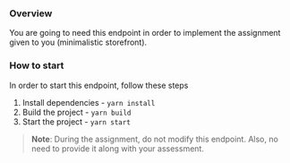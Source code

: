 ### Overview

You are going to need this endpoint in order to implement the assignment given to you (minimalistic storefront).

### How to start

In order to start this endpoint, follow these steps

1. Install dependencies - `yarn install`
2. Build the project - `yarn build`
3. Start the project - `yarn start`

>**Note**: During the assignment, do not modify this endpoint. Also, no need to provide it along with your assessment.
